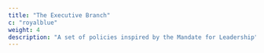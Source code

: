 ```yaml
---
title: "The Executive Branch"
c: "royalblue"
weight: 4
description: "A set of policies inspired by the Mandate for Leadership"
---
```


